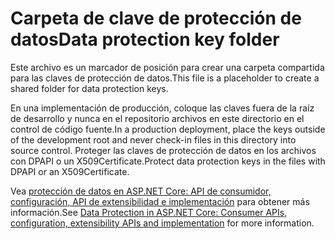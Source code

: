 # <a name="data-protection-key-folder"></a><span data-ttu-id="dae95-101">Carpeta de clave de protección de datos</span><span class="sxs-lookup"><span data-stu-id="dae95-101">Data protection key folder</span></span>

<span data-ttu-id="dae95-102">Este archivo es un marcador de posición para crear una carpeta compartida para las claves de protección de datos.</span><span class="sxs-lookup"><span data-stu-id="dae95-102">This file is a placeholder to create a shared folder for data protection keys.</span></span>

<span data-ttu-id="dae95-103">En una implementación de producción, coloque las claves fuera de la raíz de desarrollo y nunca en el repositorio archivos en este directorio en el control de código fuente.</span><span class="sxs-lookup"><span data-stu-id="dae95-103">In a production deployment, place the keys outside of the development root and never check-in files in this directory into source control.</span></span> <span data-ttu-id="dae95-104">Proteger las claves de protección de datos en los archivos con DPAPI o un X509Certificate.</span><span class="sxs-lookup"><span data-stu-id="dae95-104">Protect data protection keys in the files with DPAPI or an X509Certificate.</span></span>

<span data-ttu-id="dae95-105">Vea [protección de datos en ASP.NET Core: API de consumidor, configuración, API de extensibilidad e implementación](https://docs.microsoft.com/aspnet/core/security/data-protection/) para obtener más información.</span><span class="sxs-lookup"><span data-stu-id="dae95-105">See [Data Protection in ASP.NET Core: Consumer APIs, configuration, extensibility APIs and implementation](https://docs.microsoft.com/aspnet/core/security/data-protection/) for more information.</span></span>
